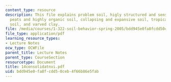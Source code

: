 ```yaml
---
content_type: resource
description: This file explains problem soil, higly structured and senstive soils,
  peats and highly organic soil, collapsing and expansive soil, tropical residual
  soil, and varved clay.
file: /media/courses/1-322-soil-behavior-spring-2005/bdd945e0fa8fcdd50ceb4f66b86e5fab_14consolidatnvi.pdf
file_type: application/pdf
learning_resource_types:
- Lecture Notes
ocw_type: OCWFile
parent_title: Lecture Notes
parent_type: CourseSection
resourcetype: Document
title: 14consolidatnvi.pdf
uid: bdd945e0-fa8f-cdd5-0ceb-4f66b86e5fab
---
```

